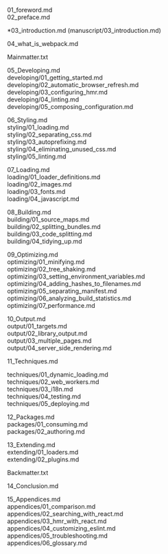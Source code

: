 01\_foreword.md  
02\_preface.md

\*03\_introduction.md \(manuscript/03\_introduction.md\)

04\_what\_is\_webpack.md

Mainmatter.txt

05\_Developing.md  
developing/01\_getting\_started.md  
developing/02\_automatic\_browser\_refresh.md  
developing/03\_configuring\_hmr.md  
developing/04\_linting.md  
developing/05\_composing\_configuration.md

06\_Styling.md  
styling/01\_loading.md  
styling/02\_separating\_css.md  
styling/03\_autoprefixing.md  
styling/04\_eliminating\_unused\_css.md  
styling/05\_linting.md

07\_Loading.md  
loading/01\_loader\_definitions.md  
loading/02\_images.md  
loading/03\_fonts.md  
loading/04\_javascript.md

08\_Building.md  
building/01\_source\_maps.md  
building/02\_splitting\_bundles.md  
building/03\_code\_splitting.md  
building/04\_tidying\_up.md

09\_Optimizing.md  
optimizing/01\_minifying.md  
optimizing/02\_tree\_shaking.md  
optimizing/03\_setting\_environment\_variables.md  
optimizing/04\_adding\_hashes\_to\_filenames.md  
optimizing/05\_separating\_manifest.md  
optimizing/06\_analyzing\_build\_statistics.md  
optimizing/07\_performance.md

10\_Output.md  
output/01\_targets.md  
output/02\_library\_output.md  
output/03\_multiple\_pages.md  
output/04\_server\_side\_rendering.md

11\_Techniques.md

techniques/01\_dynamic\_loading.md  
techniques/02\_web\_workers.md  
techniques/03\_i18n.md  
techniques/04\_testing.md  
techniques/05\_deploying.md

12\_Packages.md  
packages/01\_consuming.md  
packages/02\_authoring.md

13\_Extending.md  
extending/01\_loaders.md  
extending/02\_plugins.md

Backmatter.txt

14\_Conclusion.md

15\_Appendices.md  
appendices/01\_comparison.md  
appendices/02\_searching\_with\_react.md  
appendices/03\_hmr\_with\_react.md  
appendices/04\_customizing\_eslint.md  
appendices/05\_troubleshooting.md  
appendices/06\_glossary.md

